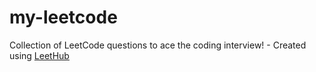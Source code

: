 # my-leetcode
Collection of LeetCode questions to ace the coding interview! - Created using [LeetHub](https://github.com/QasimWani/LeetHub)
